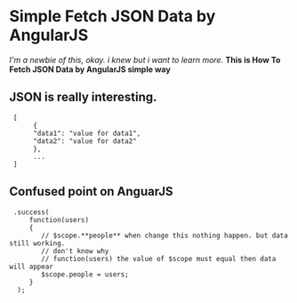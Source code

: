 # Simple Fetch JSON Data by AngularJS
*I'm a newbie of this, okay. i knew but i want to learn more.*
**This is How To Fetch JSON Data by AngularJS simple way**

## JSON is really interesting. ##
     [
          {
          "data1": "value for data1",
          "data2": "value for data2"
          },
          ...
     ]

## Confused point on AnguarJS ##

     .success(
         function(users)
         {
            // $scope.**people** when change this nothing happen. but data still working.
            // don't know why
            // function(users) the value of $scope must equal then data will appear
            $scope.people = users;
         }
      );
